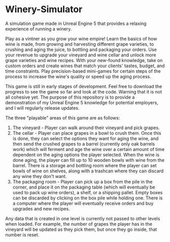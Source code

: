 # Winery-Simulator
A simulation game made in Unreal Engine 5 that provides a relaxing experience of running a winery.

Play as a vintner as you grow your wine empire! Learn the basics of how wine is made, from growing and harvesting different grape varieties, to crushing and aging the juice, to bottling and packaging your orders. Use your revenue to upgrade your vineyard and wine cellar and unlock more grape varieties and wine recipes. With your new-found knowledge, take on  custom orders and create wines that match your clients' tastes, budget, and time constraints. Play precision-based mini-games for certain steps of the process to increase the wine's quality or speed up the aging process. 

This game is still in early stages of development. Feel free to download the progress to see the game so far and look at the code. Warning that it is not all cohesive yet. The purpose of this repository is to provide a demonstration of my Unreal Engine 5 knowledge for potential employers, and I will regularly release updates.

The three "playable" areas of this game are as follows:

1. The vineyard - Player can walk around their vineyard and pick grapes.
2. The cellar - Player can place grapes in a bowl to crush them. Once this is done, they can select the options they want for aging the wine, and then send the crushed grapes to a barrel (currently only oak barrels work) which will ferment and age the wine over a certain amount of time dependent on the aging options the player selected. When the wine is done aging, the player can fill up to 10 wooden bowls with wine from the barrel. There is a storage and bottling room where the player can set bowls of wine on shelves, along with a trashcan where they can discard any wine they don't want.
3. The packaging room - Player can pick up a box from the pile in the corner, and place it on the packaging table (which will eventually be used to pack up wine orders), a shelf, or a shipping pallet. Empty boxes can be discarded by clicking on the box pile while holding one. There is a computer where the player will eventually receive orders and buy upgrades and new recipes.

Any data that is created in one level is currently not passed to other levels when loaded. For example, the number of grapes the player has in the vineyard will be updated as they pick them, but once they go inside, that number is reset.
